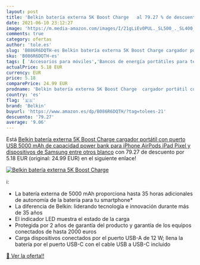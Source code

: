 ```yaml
---
layout: post
title: 'Belkin batería externa 5K Boost Charge   al 79.27 % de descuento'
date: 2021-06-10 23:12:27
image: 'https://m.media-amazon.com/images/I/21gLiEv0PUL._SL500_._SL400_.jpg'
comments: true
category: ofertas
author: 'tole.es'
slug: 'B086R6DQTH-es Belkin batería externa 5K Boost Charge cargador portátil...'
sku: 'B086R6DQTH-es'
tags: [ 'Accesorios para móviles','Bancos de energía portátiles para teléfonos móviles','Cargadores para móviles','Comunicación móvil y accesorios','Electrónica','belkin','ipad','iphone', ]
actualPrice: 5.18 EUR
currency: EUR
price: 5.18
comparePrice: 24.99 EUR
prodname: 'Belkin batería externa 5K Boost Charge  cargador portátil con puerto USB  5000 mAh de capacidad  power bank para iPhone  AirPods  iPad  Pixel y dispositivos de Samsung entre otros   blanco'
country: 'es'
flag: '🇪🇸'
brand: 'Belkin'
buyurl: 'https://www.amazon.es/dp/B086R6DQTH/?tag=tolees-21'
descuento: '79.27'
average: '9.06'
---
```


Está [Belkin batería externa 5K Boost Charge  cargador portátil con puerto USB  5000 mAh de capacidad  power bank para iPhone  AirPods  iPad  Pixel y dispositivos de Samsung entre otros   blanco](https://www.amazon.es/dp/B086R6DQTH/?tag=tolees-21) con 79.27 de descuento por 5.18 EUR (original: 24.99 EUR) en el siguiente enlace!

[![Belkin batería externa 5K Boost Charge  ](https://m.media-amazon.com/images/I/21gLiEv0PUL._SL500_._SL400_.jpg)](https://www.amazon.es/dp/B086R6DQTH/?tag=tolees-21)

ℹ️:

- La batería externa de 5000 mAh proporciona hasta 35 horas adicionales de autonomía de la batería para tu smartphone*
- La diferencia de Belkin: liderando tecnología e innovación durante más de 35 años
- El indicador LED muestra el estado de la carga
- Protegida por 2 años de garantía del producto y garantía de los equipos conectados de hasta 2000 euros
- Carga dispositivos conectados por el puerto USB-A de 12 W; llena la batería por el puerto USB-C con el cable USB a USB-C incluido

[🛒 Ver la oferta!!](https://www.amazon.es/dp/B086R6DQTH/?tag=tolees-21)
